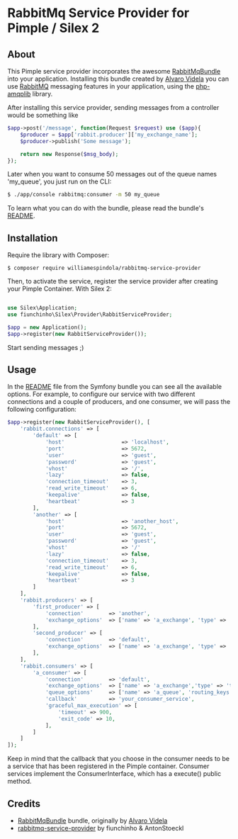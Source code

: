 # RabbitMq Service Provider for Pimple / Silex 2 #

## About ##

This Pimple service provider incorporates the awesome [RabbitMqBundle](http://github.com/videlalvaro/RabbitMqBundle) into your application. Installing this bundle created by [Alvaro Videla](https://twitter.com/old_sound) you can use [RabbitMQ](http://www.rabbitmq.com/) messaging features in your application, using the [php-amqplib](http://github.com/videlalvaro/php-amqplib) library.

After installing this service provider, sending messages from a controller would be something like

```php
$app->post('/message', function(Request $request) use ($app){
    $producer = $app['rabbit.producer']['my_exchange_name'];
    $producer->publish('Some message');

    return new Response($msg_body);
});
```

Later when you want to consume 50 messages out of the queue names 'my_queue', you just run on the CLI:

```bash
$ ./app/console rabbitmq:consumer -m 50 my_queue
```

To learn what you can do with the bundle, please read the bundle's [README](https://github.com/videlalvaro/RabbitMqBundle/blob/master/README.md).

## Installation ##

Require the library with Composer:

```
$ composer require williamespindola/rabbitmq-service-provider
```

Then, to activate the service, register the service provider after creating your Pimple Container. With Silex 2:

```php

use Silex\Application;
use fiunchinho\Silex\Provider\RabbitServiceProvider;

$app = new Application();
$app->register(new RabbitServiceProvider());
```

Start sending messages ;)

## Usage ##

In the [README](https://github.com/videlalvaro/RabbitMqBundle/blob/master/README.md) file from the Symfony bundle you can see all the available options. For example, to configure our service with two different connections and a couple of producers, and one consumer, we will pass the following configuration:

```php
$app->register(new RabbitServiceProvider(), [
    'rabbit.connections' => [
        'default' => [
            'host'                  => 'localhost',
            'port'                  => 5672,
            'user'                  => 'guest',
            'password'              => 'guest',
            'vhost'                 => '/',
            'lazy'                  => false,
            'connection_timeout'    => 3,
            'read_write_timeout'    => 6,
            'keepalive'             => false,
            'heartbeat'             => 3
        ],
        'another' => [
            'host'                  => 'another_host',
            'port'                  => 5672,
            'user'                  => 'guest',
            'password'              => 'guest',
            'vhost'                 => '/'
            'lazy'                  => false,
            'connection_timeout'    => 3,
            'read_write_timeout'    => 6,
            'keepalive'             => false,
            'heartbeat'             => 3
        ]
    ],
    'rabbit.producers' => [
        'first_producer' => [
            'connection'        => 'another',
            'exchange_options'  => ['name' => 'a_exchange', 'type' => 'topic']
        ],
        'second_producer' => [
            'connection'        => 'default',
            'exchange_options'  => ['name' => 'a_exchange', 'type' => 'topic']
        ],
    ],
    'rabbit.consumers' => [
        'a_consumer' => [
            'connection'        => 'default',
            'exchange_options'  => ['name' => 'a_exchange','type' => 'topic'],
            'queue_options'     => ['name' => 'a_queue', 'routing_keys' => ['foo.#']],
            'callback'          => 'your_consumer_service',
            'graceful_max_execution' => [
                'timeout' => 900,
                'exit_code' => 10,
            ],
        ]
    ]
]);
```

Keep in mind that the callback that you choose in the consumer needs to be a service that has been registered in the Pimple container. Consumer services implement the ConsumerInterface, which has a execute() public method.

## Credits ##

- [RabbitMqBundle](https://github.com/php-amqplib/RabbitMqBundle) bundle, originally by [Alvaro Videla](https://twitter.com/old_sound)
- [rabbitmq-service-provider](https://github.com/e-Sixt/rabbitmq-service-provider) by fiunchinho & AntonStoeckl
